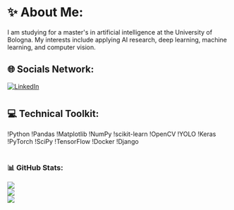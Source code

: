 # ✨ About Me:
I am studying for a master's in artificial intelligence at the University of Bologna. My interests include applying AI research, deep learning, machine learning, and computer vision.

## 🌐 Socials Network:
[![LinkedIn](https://img.shields.io/badge/LinkedIn-%230077B5.svg?logo=linkedin&logoColor=white)](https://www.linkedin.com/in/fatemeh-ranjbaran/)
#

## 💻 Technical Toolkit: 
!Python !Pandas !Matplotlib !NumPy !scikit-learn !OpenCV !YOLO !Keras !PyTorch !SciPy !TensorFlow !Docker !Django
#

### 📊 GitHub Stats:
![](https://github-readme-stats.vercel.app/api?username=f-ranjbaran&theme=dark&hide_border=false&include_all_commits=false&count_private=false)<br/> 
![](https://github-readme-streak-stats.herokuapp.com/?user=f-ranjbaran&theme=dark&hide_border=false)<br/> 
![](https://github-readme-stats.vercel.app/api/top-langs/?username=f-ranjbaran&theme=dark&hide_border=false&include_all_commits=false&count_private=false&layout=compact)
